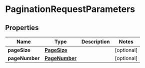
# PaginationRequestParameters

## Properties
Name | Type | Description | Notes
------------ | ------------- | ------------- | -------------
**pageSize** | [**PageSize**](PageSize.md) |  |  [optional]
**pageNumber** | [**PageNumber**](PageNumber.md) |  |  [optional]



